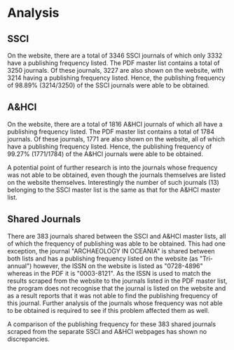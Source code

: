 # Analysis
## SSCI
On the website, there are a total of 3346 SSCI journals of which only 3332 have a publishing frequency listed. The PDF master list contains a total of 3250 journals. Of these journals, 3227 are also shown on the website, with 3214 having a publishing frequency listed. Hence, the publishing frequency of 98.89% (3214/3250) of the SSCI journals were able to be obtained.

## A&HCI
On the website, there are a total of 1816 A&HCI journals of which all have a publishing frequency listed. The PDF master list contains a total of 1784 journals. Of these journals, 1771 are also shown on the website, all of which have a publishing frequency listed. Hence, the publishing frequency of 99.27% (1771/1784) of the A&HCI journals were able to be obtained.

A potential point of further research is into the journals whose frequency was not able to be obtained, even though the journals themselves are listed on the website themselves. Interestingly the number of such journals (13) belonging to the SSCI master list is the same as that for the A&HCI master list.   

## Shared Journals
There are 383 journals shared between the SSCI and A&HCI master lists, all of which the frequency of publishing was able to be obtained. This had one exception, the journal "ARCHAEOLOGY IN OCEANIA" is shared between both lists and has a publishing frequency listed on the website (as "Tri-annual") however, the ISSN on the website is listed as "0728-4896" whereas in the PDF it is "0003-8121". As the ISSN is used to match the results scraped from the website to the journals listed in the PDF master list, the program does not recognise that the journal is listed on the website and as a result reports that it was not able to find the publishing frequency of this journal. Further analysis of the journals whose frequency was not able to be obtained is required to see if this problem affected them as well.

A comparison of the publishing frequency for these 383 shared journals scraped from the separate SSCI and A&HCI webpages has shown no discrepancies.
